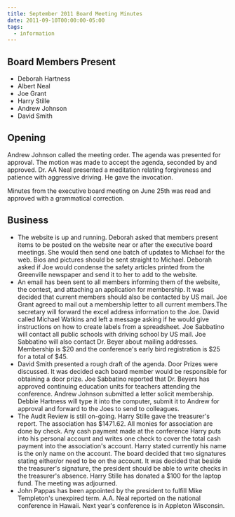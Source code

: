 ```yaml
---
title: September 2011 Board Meeting Minutes
date: 2011-09-10T00:00:00-05:00
tags:
  - information
---
```

## Board Members Present
* Deborah Hartness
* Albert Neal
* Joe Grant
* Harry Stille
* Andrew Johnson
* David Smith

## Opening
Andrew Johnson called the meeting order. The agenda was presented for approval. The motion was made to accept the agenda, seconded by and approved. Dr. AA Neal presented a meditation relating forgiveness and patience with aggressive driving. He gave the invocation.

Minutes from the executive board meeting on June 25th was read and approved with a grammatical correction.

## Business
* The website is up and running. Deborah asked that members present items to be posted on the website near or after the executive board meetings. She would then send one batch of updates to Michael for the web. Bios and pictures should be sent straight to Michael. Deborah asked if Joe would condense the safety articles printed from the Greenville newspaper and send it to her to add to the website.
* An email has been sent to all members informing them of the website, the contest, and attaching an application for membership. It was decided that current members should also be contacted by US mail. Joe Grant agreed to mail out a membership letter to all current members.The secretary will forward the excel address information to the Joe. David called Michael Watkins and left a message asking if he would give instructions on how to create labels from a spreadsheet. Joe Sabbatino will contact all public schools with driving school by US mail. Joe Sabbatino will also contact Dr. Beyer about mailing addresses. Membership is $20 and the conference's early bird registration is $25 for a total of $45.
* David Smith presented a rough draft of the agenda. Door Prizes were discussed. It was decided each board member would be responsible for obtaining a door prize. Joe Sabbatino reported that Dr. Beyers has approved continuing education units for teachers attending the conference. Andrew Johnson submitted a letter solicit membership. Debbie Hartness will type it into the computer, submit it to Andrew for approval and forward to the Joes to send to colleagues.
* The Audit Review is still on-going. Harry Stille gave the treasurer's report. The association has $1471.62. All monies for association are done by check. Any cash payment made at the conference Harry puts into his personal account and writes one check to cover the total cash payment into the association's account. Harry stated currently his name is the only name on the account. The board decided that two signatures stating either/or need to be on the account. It was decided that beside the treasurer's signature, the president should be able to write checks in the treasurer's absence. Harry Stille has donated a $100 for the laptop fund. The meeting was adjourned.
* John Pappas has been appointed by the president to fulfill Mike Templeton's unexpired term. A.A. Neal reported on the national conference in Hawaii. Next year's conference is in Appleton Wisconsin.
